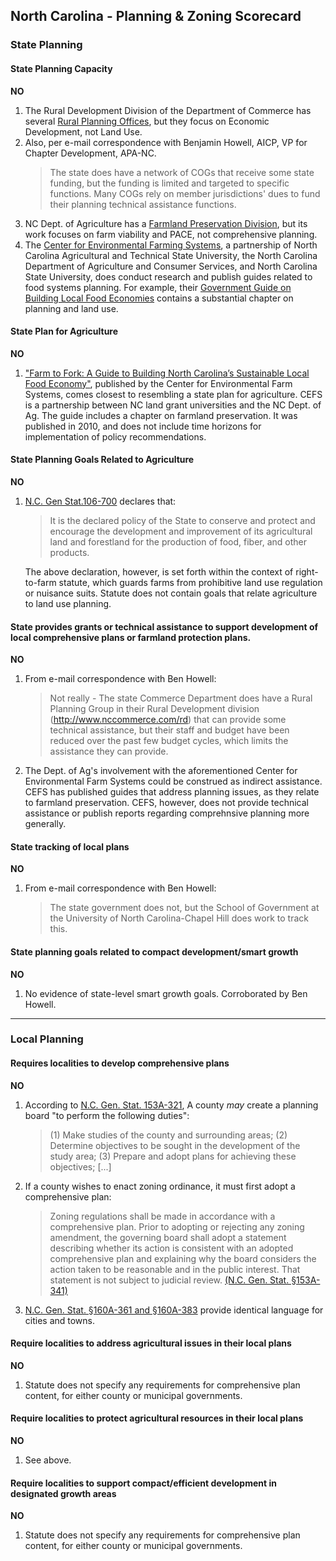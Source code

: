 ## North Carolina - Planning & Zoning Scorecard

### State Planning

#### State Planning Capacity

**NO**

1.  The Rural Development Division of the Department of Commerce has several [Rural Planning Offices](http://www.nccommerce.com/rd/community-assistance/economic-advancement-and-planning/regional-office-services), but they focus on Economic Development, not Land Use.
2.  Also, per e-mail correspondence with Benjamin Howell, AICP, VP for Chapter Development, APA-NC.
    >The state does have a network of COGs that receive some state funding, but the funding is limited and targeted to specific functions.  Many COGs rely on member jurisdictions' dues to fund their planning technical assistance functions.
3.   NC Dept. of Agriculture has a [Farmland Preservation Division](http://www.ncadfp.org/), but its work focuses on farm viability and PACE, not comprehensive planning.
4.  The [Center for Environmental Farming Systems](https://cefs.ncsu.edu/), a partnership of North Carolina Agricultural and Technical State University, the North Carolina Department of Agriculture and Consumer Services, and North Carolina State University, does conduct research and publish guides related to food systems planning. For example, their [Government Guide on Building Local Food Economies](https://cefs.ncsu.edu/food-system-initiatives/local-food-economies/a-government-guide-on-building-local-food-economies) contains a substantial chapter on planning and land use.

####  State Plan for Agriculture

**NO**

1.  ["Farm to Fork: A Guide to Building North Carolina’s Sustainable Local Food Economy"](https://ncfoodstrategy.files.wordpress.com/2014/03/action_nc_2010_stateactionguide2010.pdf), published by the Center for Environmental Farm Systems, comes closest to resembling a state plan for agriculture. CEFS is a partnership between NC land grant universities and the NC Dept. of Ag. The guide includes a chapter on farmland preservation. It was published in 2010, and does not include time horizons for implementation of policy recommendations.

#### State Planning Goals Related to Agriculture

**NO**

1.  [N.C. Gen Stat.106-700](http://www.ncleg.net/EnactedLegislation/Statutes/PDF/BySection/Chapter_106/GS_106-700.pdf) declares that:
    >It is the declared policy of the State to conserve and protect and encourage the development and improvement of its agricultural land and forestland for the production of food, fiber, and other products.

    The above declaration, however, is set forth within the context of right-to-farm statute, which guards farms from prohibitive land use regulation or nuisance suits. Statute does not contain goals that relate agriculture to land use planning.

#### State provides grants or technical assistance to support development of local comprehensive plans or farmland protection plans.

**NO**

1.  From e-mail correspondence with Ben Howell:
    >Not really - The state Commerce Department does have a Rural Planning Group in their Rural Development division (http://www.nccommerce.com/rd) that can provide some technical assistance, but their staff and budget have been reduced over the past few budget cycles, which limits the assistance they can provide.
2.  The Dept. of Ag's involvement with the aforementioned Center for Environmental Farm Systems could be construed as indirect assistance. CEFS has published guides that address planning issues, as they relate to farmland preservation. CEFS, however, does not provide technical assistance or publish reports regarding comprehnsive planning more generally.

#### State tracking of local plans

**NO**

1.  From e-mail correspondence with Ben Howell:
    >The state government does not, but the School of Government at the University of North Carolina-Chapel Hill does work to track this.  

#### State planning goals related to compact development/smart growth

**NO**

1.  No evidence of state-level smart growth goals. Corroborated by Ben Howell.

---

### Local Planning

#### Requires localities to develop comprehensive plans

**NO**

1.  According to [N.C. Gen. Stat. 153A-321](http://www.ncleg.net/EnactedLegislation/Statutes/PDF/BySection/Chapter_153A/GS_153A-321.pdf), A county *may* create a planning board "to perform the following duties":

    > (1) Make studies of the county and surrounding areas;
      (2) Determine objectives to be sought in the development of the study area;
      (3) Prepare and adopt plans for achieving these objectives;
      [...]

2. If a county wishes to enact zoning ordinance, it must first adopt a comprehensive plan:
    > Zoning regulations shall be made in accordance with a comprehensive plan. Prior to adopting or rejecting any zoning amendment, the governing board shall adopt a statement describing whether its action is consistent with an adopted comprehensive plan and explaining why the board considers the action taken to be reasonable and in the public interest. That statement is not subject to judicial review. [(N.C. Gen. Stat. §153A-341)](http://www.ncleg.net/EnactedLegislation/Statutes/HTML/ByArticle/Chapter_153A/Article_18.html)

3.  [N.C. Gen. Stat. §160A-361 and §160A-383](http://www.ncleg.net/EnactedLegislation/Statutes/HTML/ByChapter/Chapter_160A.html) provide identical language for cities and towns.

#### Require localities to address agricultural issues in their local plans

**NO**

1. Statute does not specify any requirements for comprehensive plan content, for either county or municipal governments.

#### Require localities to protect agricultural resources in their local plans

**NO**

1.  See above.

#### Require localities to support compact/efficient development in designated growth areas

**NO**

1. Statute does not specify any requirements for comprehensive plan content, for either county or municipal governments.
